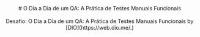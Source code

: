 <div align="center">  
  # O Dia a Dia de um QA: A Prática de Testes Manuais Funcionais
  <br />
  <br />
  Desafio: O Dia a Dia de um QA: A Prática de Testes Manuais Funcionais by [DIO](https://web.dio.me/.)
</div> 
